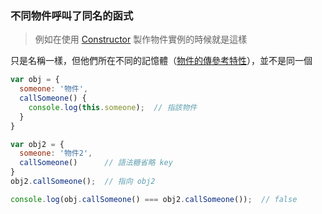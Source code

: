 ### 不同物件呼叫了同名的函式 
> 例如在使用 [Constructor](Constructor.md) 製作物件實例的時候就是這樣

只是名稱一樣，但他們所在不同的記憶體（[物件的傳參考特性](物件的傳參考特性.md)），並不是同一個


```js
var obj = {
  someone: '物件',
  callSomeone() {
    console.log(this.someone);	// 指該物件
  }
}

var obj2 = {
  someone: '物件2',
  callSomeone()      // 語法糖省略 key
}
obj2.callSomeone();  // 指向 obj2

console.log(obj.callSomeone() === obj2.callSomeone());	// false
```